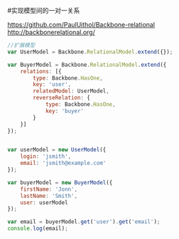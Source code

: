 #实现模型间的一对一关系

https://github.com/PaulUithol/Backbone-relational
http://backbonerelational.org/

```js
//扩展模型
var UserModel = Backbone.RelationalModel.extend({});

var BuyerModel = Backbone.RelationalModel.extend({
    relations: [{
        type: Backbone.HasOne,
        key: 'user',
        relatedModel: UserModel,
        reverseRelation: {
            type: Backbone.HasOne,
            key: 'buyer'
        }
    }]
});


var userModel = new UserModel({
    login: 'jsmith',
    email: 'jsmith@example.com'
});

var buyerModel = new BuyerModel({
    firstName: 'Jonn',
    lastName: 'Smith',
    user: userModel
});

var email = buyerModel.get('user').get('email');
console.log(email);
```
